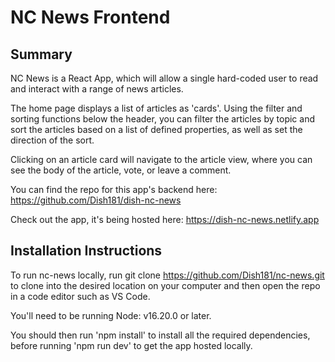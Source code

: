 # NC News Frontend

## Summary
NC News is a React App, which will allow a single hard-coded user to read and interact with a range of news articles.

The home page displays a list of articles as 'cards'. Using the filter and sorting functions below the header, you can filter the articles by topic and sort the articles based on a list of defined properties, as well as set the direction of the sort.

Clicking on an article card will navigate to the article view, where you can see the body of the article, vote, or leave a comment.  

You can find the repo for this app's backend here: https://github.com/Dish181/dish-nc-news

Check out the app, it's being hosted here: https://dish-nc-news.netlify.app 

## Installation Instructions

To run nc-news locally, run git clone https://github.com/Dish181/nc-news.git to clone into the desired location on your computer and then open the repo in a code editor such as VS Code.

You'll need to be running Node: v16.20.0 or later. 

You should then run 'npm install' to install all the required dependencies, before running 'npm run dev' to get the app hosted locally.

